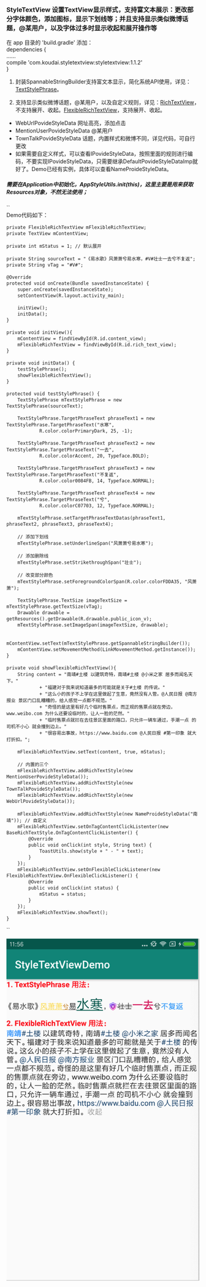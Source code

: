 ### StyleTextView 设置TextView显示样式，支持富文本展示：更改部分字体颜色，添加图标，显示下划线等；并且支持显示类似微博话题，@某用户，以及字体过多时显示收起和展开操作等  

在 app 目录的 'build.gradle' 添加：  
dependencies {     
    ......     
    compile 'com.koudai.styletextview:styletextview:1.1.2'    
}

1. 封装SpannableStringBuilder支持富文本显示，简化系统API使用，详见：[TextStylePhrase](https://github.com/kendada/StyleTextView/blob/master/styletextview/src/main/java/com/koudai/styletextview/textstyle/TextStylePhrase.java "Title")。      


2. 支持显示类似微博话题，@某用户，以及自定义规则，详见：[RichTextView](https://github.com/kendada/StyleTextView/blob/master/styletextview/src/main/java/com/koudai/styletextview/RichTextView.java "Title")，不支持展开、收起。[FlexibleRichTextView](https://github.com/kendada/StyleTextView/blob/master/styletextview/src/main/java/com/koudai/styletextview/FlexibleRichTextView.java "Title")，支持展开、收起。      

+ WebUrlPovideStyleData 网址高亮，添加点击
+ MentionUserPovideStyleData @某用户
+ TownTalkPovideStyleData 话题，内置样式和微博不同，详见代码，可自行更改
+ 如果需要自定义样式，可以查看IPovideStyleData，按照里面的规则进行编码，不要实现IPovideStyleData，只需要继承DefaultPovideStyleDataImp就好了。Demo已经有实例，具体可以查看NameProideStyleData。

##### 需要在Application中初始化，AppStyleUtils.init(this)，这里主要是用来获取Resources对象，不然无法使用；

``   
Demo代码如下：



    private FlexibleRichTextView mFlexibleRichTextView;
    private TextView mContentView;

    private int mStatus = 1; // 默认展开

    private String sourceText = "《易水歌》风萧萧兮易水寒，#V#壮士一去兮不复返";
    private String vTag = "#V#";

    @Override
    protected void onCreate(Bundle savedInstanceState) {
        super.onCreate(savedInstanceState);
        setContentView(R.layout.activity_main);

        initView();
        initData();
    }

    private void initView(){
        mContentView = findViewById(R.id.content_view);
        mFlexibleRichTextView = findViewById(R.id.rich_text_view);
    }

    private void initData() {
        testStylePhrase();
        showFlexibleRichTextView();
    }

    protected void testStylePhrase() {
        TextStylePhrase mTextStylePhrase = new TextStylePhrase(sourceText);

        TextStylePhrase.TargetPhraseText phraseText1 = new TextStylePhrase.TargetPhraseText("水寒",
                R.color.colorPrimaryDark, 25, -1);

        TextStylePhrase.TargetPhraseText phraseText2 = new TextStylePhrase.TargetPhraseText("一去",
                R.color.colorAccent, 20, Typeface.BOLD);

        TextStylePhrase.TargetPhraseText phraseText3 = new TextStylePhrase.TargetPhraseText("不复返",
                R.color.color0084FB, 14, Typeface.NORMAL);

        TextStylePhrase.TargetPhraseText phraseText4 = new TextStylePhrase.TargetPhraseText("兮",
                R.color.colorC07703, 12, Typeface.NORMAL);

        mTextStylePhrase.setTargetPhraseTextDatas(phraseText1, phraseText2, phraseText3, phraseText4);

        // 添加下划线
        mTextStylePhrase.setUnderlineSpan("风萧萧兮易水寒");

        // 添加删除线
        mTextStylePhrase.setStrikethroughSpan("壮士");

        // 改变部分颜色
        mTextStylePhrase.setForegroundColorSpan(R.color.colorFDDA35, "风萧萧");

        TextStylePhrase.TextSize imageTextSize = mTextStylePhrase.getTextSize(vTag);
        Drawable drawable = getResources().getDrawable(R.drawable.public_icon_v);
        mTextStylePhrase.setImageSpan(imageTextSize, drawable);

        mContentView.setText(mTextStylePhrase.getSpannableStringBuilder());
        mContentView.setMovementMethod(LinkMovementMethod.getInstance());
    }

    private void showFlexibleRichTextView(){
        String content = "南靖#土楼 以建筑奇特，南靖#土楼 @小米之家 居多而闻名天下。"
                + "福建对于我来说知道最多的可能就是关于#土楼 的传说。"
                + "这么小的孩子不上学在这里做起了生意，竟然没有人管。@人民日报 @南方报业 景区门口乱糟糟的，给人感觉一点都不规范。"
                + "奇怪的是这里有好几个临时售票点，而正规的售票点就在旁边，www.weibo.com 为什么还要设临时的，让人一脸的茫然。"
                + "临时售票点就拦在去往景区里面的路口，只允许一辆车通过，手潮一点 的司机不小心 就会撞到边上。"
                + "很容易出事故，https://www.baidu.com @人民日报 #第一印象 就大打折扣。";

        mFlexibleRichTextView.setText(content, true, mStatus);

        // 内置的三个
        mFlexibleRichTextView.addRichTextStyle(new MentionUserPovideStyleData());
        mFlexibleRichTextView.addRichTextStyle(new TownTalkPovideStyleData());
        mFlexibleRichTextView.addRichTextStyle(new WebUrlPovideStyleData());

        mFlexibleRichTextView.addRichTextStyle(new NameProideStyleData("南靖")); // 自定义
        mFlexibleRichTextView.setOnTagContentClickListenter(new BaseRichTextStyle.OnTagContentClickListenter() {
            @Override
            public void onClick(int style, String text) {
                ToastUtils.show(style + " - " + text);
            }
        });
        mFlexibleRichTextView.setOnFlexibleClickListener(new FlexibleRichTextView.OnFlexibleClickListener() {
            @Override
            public void onClick(int status) {
                mStatus = status;
            }
        });
        mFlexibleRichTextView.showText();
    }



``

![Alt text](https://github.com/kendada/StyleTextView/blob/master/app/src/main/res/drawable/style_text_view_image.png)
